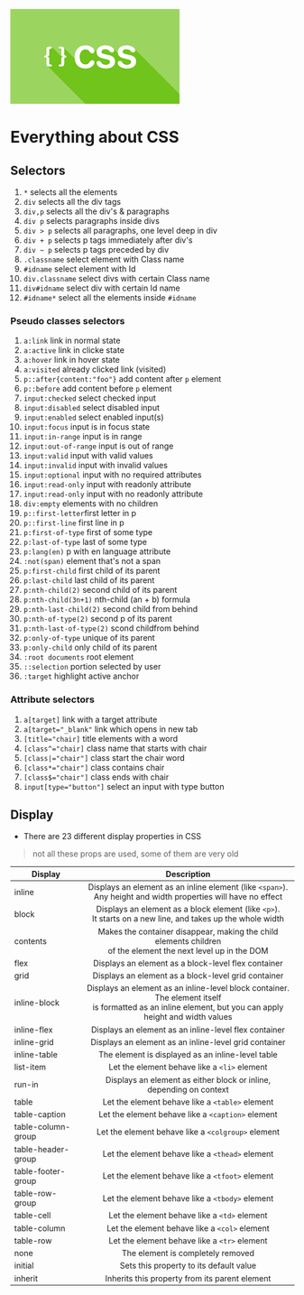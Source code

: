 
![css image](assets/css.png)

# Everything about CSS

## Selectors

1. `*` selects all the elements
2. `div` selects all the div tags
3. `div,p` selects all the div's & paragraphs
4. `div p` selects paragraphs inside divs
5. `div > p` selects all paragraphs, one level deep in div
6. `div + p` selects p tags immediately after div's
7. `div ~ p` selects p tags preceded by div 
8. `.classname` select element with Class name
9. `#idname` select element with Id
10. `div.classname` select divs with certain Class name
11. `div#idname` select div with certain Id name
12. `#idname*` select all the elements inside `#idname`

### Pseudo classes selectors

1. `a:link` link in normal state
2. `a:active` link in clicke state
3. `a:hover` link in hover state
4. `a:visited` already clicked link (visited)
5. `p::after{content:"foo"}` add content after `p` element
6. `p::before` add content before `p` element
7. `input:checked` select checked input
8. `input:disabled` select disabled input
9. `input:enabled` select enabled input(s)
10. `input:focus` input is in focus state
11. `input:in-range` input is in range
12. `input:out-of-range` input is out of range
13. `input:valid` input with valid values
14. `input:invalid` input with invalid values
15. `input:optional` input with no required attributes
16. `input:read-only` input with readonly attribute
17. `input:read-only` input with no readonly attribute
18. `div:empty` elements with no children
19. `p::first-letter`first letter in p
20. `p::first-line` first line in p
21. `p:first-of-type` first of some type
22. `p:last-of-type` last of some type
23. `p:lang(en)` p with en language attribute
24. `:not(span)` element that's not a span
25. `p:first-child` first child of its parent
26. `p:last-child` last child of its parent
27. `p:nth-child(2)` second child of its parent
28. `p:nth-child(3n+1)` nth-child (an + b) formula
29. `p:nth-last-child(2)` second child from behind
30. `p:nth-of-type(2)` second p of its parent
31. `p:nth-last-of-type(2)` scond childfrom behind
32. `p:only-of-type` unique of its parent
33. `p:only-child` only child of its parent
34. `:root documents` root element
35. `::selection` portion selected by user
36. `:target` highlight active anchor

### Attribute selectors
1. `a[target]` link with a target attribute
2. `a[target="_blank"` link which opens in new tab
3. `[title="chair]` title elements with a word
4. `[class^="chair]` class name that starts with chair
5. `[class|="chair"]` class start the chair word
6. `[class*="chair"]` class contains chair
7. `[class$="chair"]` class ends with chair
8. `input[type="button"]` select an input with type button


## Display

- There are 23 different display properties in CSS

> not all these props are used, some of them are very old

| Display                | Description   | 
| ---------------------  |:-------------:|
| inline                 | Displays an element as an inline element (like `<span>`). <br> Any height and width properties will have no effect |
| block                  | Displays an element as a block element (like `<p>`).<br> It starts on a new line, and takes up the whole width |
| contents               | Makes the container disappear, making the child elements children <br> of the element the next level up in the DOM|
| flex                   | Displays an element as a block-level flex container|
| grid                   | Displays an element as a block-level grid container	|
| inline-block           | Displays an element as an inline-level block container. The element itself <br> is formatted as an inline element, but you can apply height and width values |
| inline-flex            | Displays an element as an inline-level flex container |
| inline-grid            | Displays an element as an inline-level grid container |
| inline-table           | The element is displayed as an inline-level table |
| list-item              | Let the element behave like a `<li>` element |
| run-in                 | Displays an element as either block or inline, depending on context |
| table                  | Let the element behave like a `<table>` element |
| table-caption          | Let the element behave like a `<caption>` element |
| table-column-group     | Let the element behave like a `<colgroup>` element |
| table-header-group     | Let the element behave like a `<thead>` element |
| table-footer-group     | Let the element behave like a `<tfoot>` element |
| table-row-group        | Let the element behave like a `<tbody>` element |
| table-cell             | Let the element behave like a `<td>` element |
| table-column           | Let the element behave like a `<col>` element |
| table-row              | 	Let the element behave like a `<tr>` element |
| none                   | The element is completely removed |
| initial                | Sets this property to its default value |
| inherit                | Inherits this property from its parent element |




